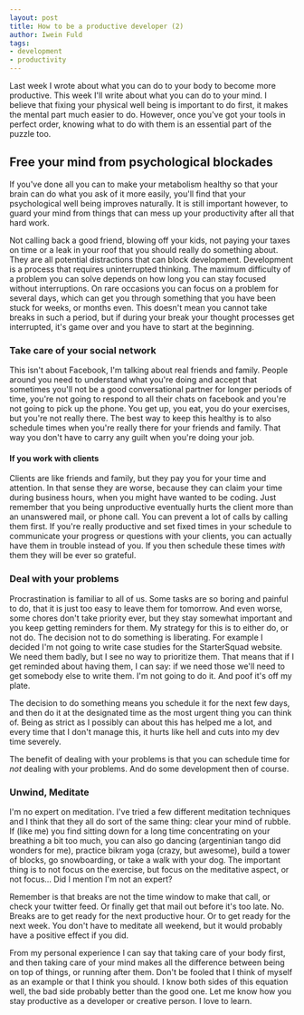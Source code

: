 ```yaml
---
layout: post
title: How to be a productive developer (2)
author: Iwein Fuld
tags:
- development
- productivity
---
```

Last week I wrote about what you can do to your body to become more productive. This week I'll write about what you can
do to your mind. I believe that fixing your physical well being is important to do first, it makes the mental part
much easier to do. However, once you've got your tools in perfect order, knowing what to do with them is an
essential part of the puzzle too.

Free your mind from psychological blockades
-----------------

If you've done all you can to make your metabolism healthy so that your brain can do what you ask of it more easily,
you'll find that your psychological well being improves naturally. It is still important however, to guard your mind
from things that can mess up your productivity after all that hard work.

Not calling back a good friend, blowing off your kids, not paying your taxes on time or a leak in your roof that
you should really do something about. They are all potential distractions that can block development. Development is
a process that requires uninterrupted thinking. The maximum difficulty of a problem you can solve depends on how long
you can stay focused without interruptions. On rare occasions you can focus on a problem for several days,
which can get you through something that you have been stuck for weeks, or months even. This doesn't mean
you cannot take breaks in such a period, but if during your break your thought processes get interrupted,
it's game over and you have to start at the beginning.

### Take care of your social network
This isn't about Facebook, I'm talking about real friends and family. People around you need to understand what you're doing
and accept that sometimes you'll not be a good conversational partner for longer periods of time, you're not going
to respond to all their chats on facebook and you're not going to pick up the phone. You get up, you eat, you do
your exercises, but you're not really there. The best way to keep this healthy is to also schedule times when you're
really there for your friends and family. That way you don't have to carry any guilt when you're doing your job.

#### If you work with clients
Clients are like friends and family, but they pay you for your time and attention. In that sense they are worse,
because they can claim your time during business hours, when you might have wanted to be coding. Just remember that
you being unproductive eventually hurts the client more than an unanswered mail, or phone call. You can prevent
a lot of calls by calling them first. If you're really productive and set fixed times in your schedule to communicate
your progress or questions with your clients, you can actually have them in trouble instead of you. If you then
schedule these times _with_ them they will be ever so grateful.

### Deal with your problems
Procrastination is familiar to all of us. Some tasks are so boring and painful to do, that it is just too easy
to leave them for tomorrow. And even worse, some chores don't take priority ever, but they stay somewhat important
and you keep getting reminders for them. My strategy for this is to either do, or not do. The decision not to do
something is liberating. For example I decided I'm not going to write case studies for the StarterSquad website.
We need them badly, but I see no way to prioritize them. That means that if I get reminded about having them, I can say:
 if we need those we'll need to get somebody else to write them. I'm not going to do it. And poof it's off my plate.

The decision to do something means you schedule it for the next few days, and then do it at the designated time as the
most urgent thing you can think of. Being as strict as I possibly can about this has helped me a lot, and every time
that I don't manage this, it hurts like hell and cuts into my dev time severely.

The benefit of dealing with your problems is that you can schedule time for _not_ dealing with your problems. And
do some development then of course.

### Unwind, Meditate
I'm no expert on meditation. I've tried a few different meditation techniques and I think that they all do sort of
the same thing: clear your mind of rubble. If (like me) you find sitting down for a long time concentrating on
your breathing a bit too much, you can also go dancing (argentinian tango did wonders for me), practice bikram yoga
(crazy, but awesome), build a tower of blocks, go snowboarding, or take a walk with your dog. The important thing is
to not focus on the exercise, but focus on the meditative aspect, or not focus… Did I mention I'm not an expert?

Remember is that breaks are not the time window to make that call, or check your twitter feed. Or finally get that mail
out before it's too late. No.
Breaks are to get ready for the next productive hour. Or to get ready for the next week. You don't have to
meditate all weekend, but it would probably have a positive effect if you did.

From my personal experience I can say that taking care of your body first, and then taking care of your mind makes
all the difference between being on top of things, or running after them. Don't be fooled that I think of myself as
an example or that I think you should. I know both sides of this equation well, the bad side probably better than
the good one. Let me know how you stay productive as a developer or creative person. I love to learn.